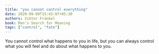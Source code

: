```yaml
---
title: "you cannot control everything"
date: 2020-09-09T15:43:07+05:30
authors: Viktor Frankel
book: Man's Search for Meaning
tags: ["control", "fate"]
---
```


You cannot control what happens to you in life, but you can always control what you will feel and do about what happens to you.